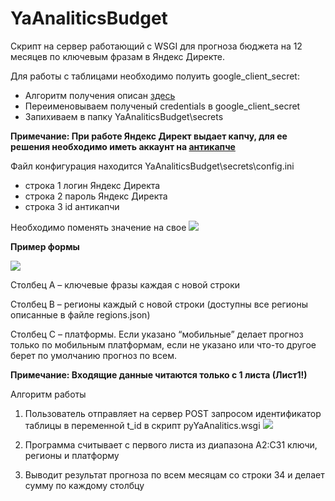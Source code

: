 # YaAnaliticsBudget
Скрипт на сервер работающий с WSGI для прогноза бюджета на 12 месяцев по ключевым фразам в Яндекс Директе.

Для работы с таблицами необходимо полуить google_client_secret:

* Алгоритм получения описан [здесь](https://developers.google.com/sheets/api/quickstart/python)
* Переименовываем полученый credentials в google_client_secret
* Запихиваем в папку YaAnaliticsBudget\secrets

**Примечание: При работе Яндекс Директ выдает капчу, для ее решения необходимо иметь аккаунт на [антикапче](https://anti-captcha.com/mainpage)**

Файл конфигурация находится YaAnaliticsBudget\secrets\config.ini
* строка 1 логин Яндекс Директа
* строка 2 пароль Яндекс Директа
* строка 3 id антикапчи

Необходимо поменять значение на свое
![](https://github.com/PAvel00m/YaAnaliticsBudget/blob/master/2.png)


**Пример формы**

![](https://github.com/PAvel00m/YaAnaliticsBudget/blob/master/1.png)
 
Столбец А – ключевые фразы каждая с новой строки

Столбец B – регионы каждый с новой строки (доступны все регионы описанные в файле regions.json)

Столбец C – платформы. Если указано “мобильные” делает прогноз только по мобильным платформам, если не указано или что-то другое берет по умолчанию прогноз по всем.


**Примечание: Входящие данные читаются только с 1 листа (Лист1!)**

Алгоритм работы
1.	Пользователь отправляет на сервер POST запросом идентификатор таблицы в переменной t_id в скрипт pyYaAnalitics.wsgi
![](https://github.com/PAvel00m/YaAnaliticsBudget/blob/master/3.png)
 
2.	Программа считывает с первого листа из диапазона А2:С31 ключи, регионы и платформу

3.	Выводит результат прогноза по всем месяцам со строки 34 и делает сумму по каждому столбцу

